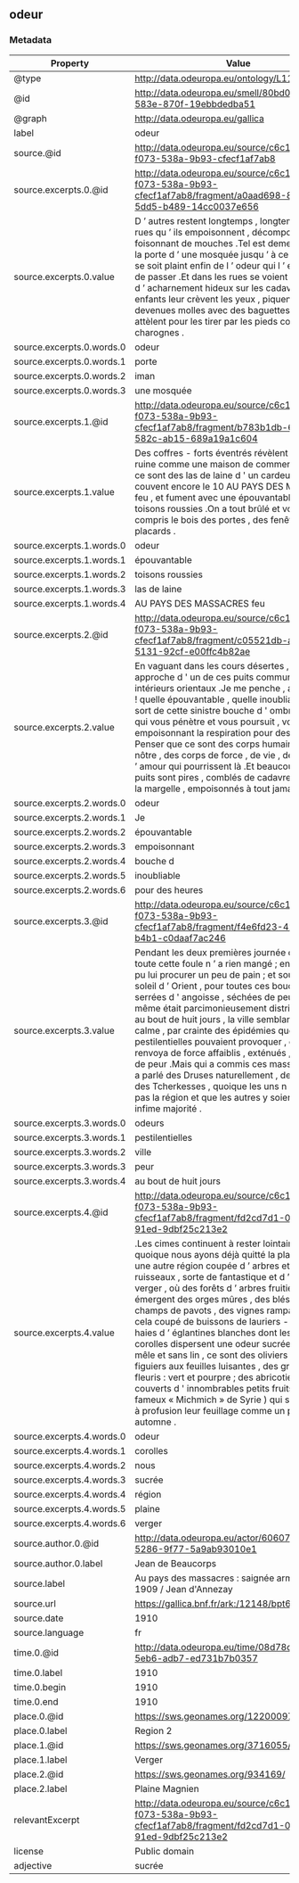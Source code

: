 ## odeur

### Metadata

| Property | Value |
| -------- | ----- |
| @type | http://data.odeuropa.eu/ontology/L11_Smell |
| @id | http://data.odeuropa.eu/smell/80bd0c6f-1e9d-583e-870f-19ebbdedba51 |
| @graph | http://data.odeuropa.eu/gallica |
| label | odeur |
| source.@id | http://data.odeuropa.eu/source/c6c1568c-f073-538a-9b93-cfecf1af7ab8 |
| source.excerpts.0.@id | http://data.odeuropa.eu/source/c6c1568c-f073-538a-9b93-cfecf1af7ab8/fragment/a0aad698-86b1-5dd5-b489-14cc0037e656 |
| source.excerpts.0.value | D ’ autres restent longtemps , longtemps dans les rues qu ’ ils empoisonnent , décomposés , foisonnant de mouches .Tel est demeuré devant la porte d ’ une mosquée jusqu ’ à ce que l ’ iman se soit plaint enfin de l ’ odeur qui l ’ empêchait de passer .Et dans les rues se voient des scènes d ’ acharnement hideux sur les cadavres ; les enfants leur crèvent les yeux , piquent les joues devenues molles avec des baguettes , puis s ’ attèlent pour les tirer par les pieds comme des charognes . |
| source.excerpts.0.words.0 | odeur |
| source.excerpts.0.words.1 | porte |
| source.excerpts.0.words.2 | iman |
| source.excerpts.0.words.3 | une mosquée |
| source.excerpts.1.@id | http://data.odeuropa.eu/source/c6c1568c-f073-538a-9b93-cfecf1af7ab8/fragment/b783b1db-696e-582c-ab15-689a19a1c604 |
| source.excerpts.1.value | Des coffres - forts éventrés révèlent tel amas de ruine comme une maison de commerce .Plus loin ce sont des las de laine d ' un cardeur qui couvent encore le 10 AU PAYS DES MASSACRES feu , et fument avec une épouvantable odeur de toisons roussies .On a tout brûlé et volé , y compris le bois des portes , des fenêtres et des placards . |
| source.excerpts.1.words.0 | odeur |
| source.excerpts.1.words.1 | épouvantable |
| source.excerpts.1.words.2 | toisons roussies |
| source.excerpts.1.words.3 | las de laine |
| source.excerpts.1.words.4 | AU PAYS DES MASSACRES feu |
| source.excerpts.2.@id | http://data.odeuropa.eu/source/c6c1568c-f073-538a-9b93-cfecf1af7ab8/fragment/c05521db-aab3-5131-92cf-e00ffc4b82ae |
| source.excerpts.2.value | En vaguant dans les cours désertes , je m ’ approche d ' un de ces puits communs aux intérieurs orientaux .Je me penche , ah mon Dieu ! quelle épouvantable , quelle inoubliable odeur sort de cette sinistre bouche d ' ombre ; odeur qui vous pénètre et vous poursuit , vous empoisonnant la respiration pour des heures ! Penser que ce sont des corps humains comme le nôtre , des corps de force , de vie , de beauté , d ’ amour qui pourrissent là .Et beaucoup d ’ autres puits sont pires , comblés de cadavres jusqu ’ à la margelle , empoisonnés à tout jamais . |
| source.excerpts.2.words.0 | odeur |
| source.excerpts.2.words.1 | Je |
| source.excerpts.2.words.2 | épouvantable |
| source.excerpts.2.words.3 | empoisonnant |
| source.excerpts.2.words.4 | bouche d |
| source.excerpts.2.words.5 | inoubliable |
| source.excerpts.2.words.6 | pour des heures |
| source.excerpts.3.@id | http://data.odeuropa.eu/source/c6c1568c-f073-538a-9b93-cfecf1af7ab8/fragment/f4e6fd23-424e-5ce8-b4b1-c0daaf7ac246 |
| source.excerpts.3.value | Pendant les deux premières journée de fusillade , toute cette foule n ’ a rien mangé ; ensuite on a pu lui procurer un peu de pain ; et sous ce lourd soleil d ’ Orient , pour toutes ces bouches serrées d ' angoisse , séchées de peur , l ’ eau même était parcimonieusement distribuée .Enfin , au bout de huit jours , la ville semblant à peu près calme , par crainte des épidémies que les odeurs pestilentielles pouvaient provoquer , on les renvoya de force affaiblis , exténués , mourants de peur .Mais qui a commis ces massacres ? On a parlé des Druses naturellement , des Kurdes et des Tcherkesses , quoique les uns n ’ habitent pas la région et que les autres y soient une infime majorité . |
| source.excerpts.3.words.0 | odeurs |
| source.excerpts.3.words.1 | pestilentielles |
| source.excerpts.3.words.2 | ville |
| source.excerpts.3.words.3 | peur |
| source.excerpts.3.words.4 | au bout de huit jours |
| source.excerpts.4.@id | http://data.odeuropa.eu/source/c6c1568c-f073-538a-9b93-cfecf1af7ab8/fragment/fd2cd7d1-032e-54b9-91ed-9dbf25c213e2 |
| source.excerpts.4.value | .Les cimes continuent à rester lointaines , quoique nous ayons déjà quitté la plaine pour une autre région coupée d ’ arbres et de ruisseaux , sorte de fantastique et d ’ immense verger , où des forêts d ’ arbres fruitiers émergent des orges mûres , des blés verts , des champs de pavots , des vignes rampantes ; tout cela coupé de buissons de lauriers - roses et de haies d ’ églantines blanches dont les milliers de corolles dispersent une odeur sucrée .Pêle - mêle et sans lin , ce sont des oliviers , des figuiers aux feuilles luisantes , des grenadiers fleuris : vert et pourpre ; des abricotiers enfin couverts d ' innombrables petits fruits ( les fameux « Michmich » de Syrie ) qui sèment d ’ or à profusion leur feuillage comme un précoce automne . |
| source.excerpts.4.words.0 | odeur |
| source.excerpts.4.words.1 | corolles |
| source.excerpts.4.words.2 | nous |
| source.excerpts.4.words.3 | sucrée |
| source.excerpts.4.words.4 | région |
| source.excerpts.4.words.5 | plaine |
| source.excerpts.4.words.6 | verger |
| source.author.0.@id | http://data.odeuropa.eu/actor/606070c4-6f02-5286-9f77-5a9ab93010e1 |
| source.author.0.label | Jean de  Beaucorps |
| source.label | Au pays des massacres : saignée arménienne de 1909 / Jean d'Annezay |
| source.url | https://gallica.bnf.fr/ark:/12148/bpt6k11823572 |
| source.date | 1910 |
| source.language | fr |
| time.0.@id | http://data.odeuropa.eu/time/08d78d7b-da9b-5eb6-adb7-ed731b7b0357 |
| time.0.label | 1910 |
| time.0.begin | 1910 |
| time.0.end | 1910 |
| place.0.@id | https://sws.geonames.org/12200097/ |
| place.0.label | Region 2 |
| place.1.@id | https://sws.geonames.org/3716055/ |
| place.1.label | Verger |
| place.2.@id | https://sws.geonames.org/934169/ |
| place.2.label | Plaine Magnien |
| relevantExcerpt | http://data.odeuropa.eu/source/c6c1568c-f073-538a-9b93-cfecf1af7ab8/fragment/fd2cd7d1-032e-54b9-91ed-9dbf25c213e2 |
| license | Public domain |
| adjective | sucrée |
